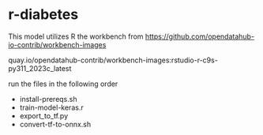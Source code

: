 # r-diabetes

This model utilizes R the workbench from 
https://github.com/opendatahub-io-contrib/workbench-images

quay.io/opendatahub-contrib/workbench-images:rstudio-r-c9s-py311_2023c_latest

run the files in the following order
- install-prereqs.sh
- train-model-keras.r
- export_to_tf.py
- convert-tf-to-onnx.sh
